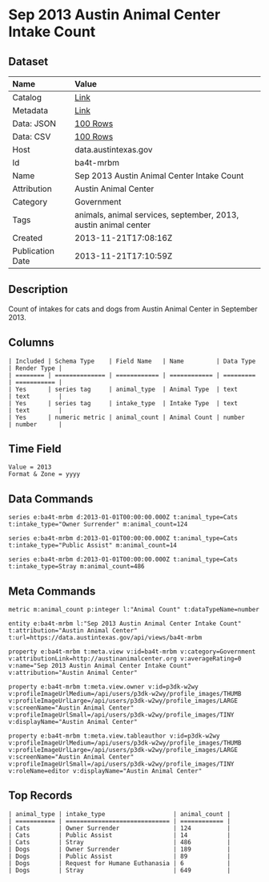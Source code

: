 # Sep 2013 Austin Animal Center Intake Count

## Dataset

| Name | Value |
| :--- | :---- |
| Catalog | [Link](https://catalog.data.gov/dataset/sep-2013-austin-animal-center-intake-count) |
| Metadata | [Link](https://data.austintexas.gov/api/views/ba4t-mrbm) |
| Data: JSON | [100 Rows](https://data.austintexas.gov/api/views/ba4t-mrbm/rows.json?max_rows=100) |
| Data: CSV | [100 Rows](https://data.austintexas.gov/api/views/ba4t-mrbm/rows.csv?max_rows=100) |
| Host | data.austintexas.gov |
| Id | ba4t-mrbm |
| Name | Sep 2013 Austin Animal Center Intake Count |
| Attribution | Austin Animal Center |
| Category | Government |
| Tags | animals, animal services, september, 2013, austin animal center |
| Created | 2013-11-21T17:08:16Z |
| Publication Date | 2013-11-21T17:10:59Z |

## Description

Count of intakes for cats and dogs from Austin Animal Center in September 2013.

## Columns

```ls
| Included | Schema Type    | Field Name   | Name         | Data Type | Render Type |
| ======== | ============== | ============ | ============ | ========= | =========== |
| Yes      | series tag     | animal_type  | Animal Type  | text      | text        |
| Yes      | series tag     | intake_type  | Intake Type  | text      | text        |
| Yes      | numeric metric | animal_count | Animal Count | number    | number      |
```

## Time Field

```ls
Value = 2013
Format & Zone = yyyy
```

## Data Commands

```ls
series e:ba4t-mrbm d:2013-01-01T00:00:00.000Z t:animal_type=Cats t:intake_type="Owner Surrender" m:animal_count=124

series e:ba4t-mrbm d:2013-01-01T00:00:00.000Z t:animal_type=Cats t:intake_type="Public Assist" m:animal_count=14

series e:ba4t-mrbm d:2013-01-01T00:00:00.000Z t:animal_type=Cats t:intake_type=Stray m:animal_count=486
```

## Meta Commands

```ls
metric m:animal_count p:integer l:"Animal Count" t:dataTypeName=number

entity e:ba4t-mrbm l:"Sep 2013 Austin Animal Center Intake Count" t:attribution="Austin Animal Center" t:url=https://data.austintexas.gov/api/views/ba4t-mrbm

property e:ba4t-mrbm t:meta.view v:id=ba4t-mrbm v:category=Government v:attributionLink=http://austinanimalcenter.org v:averageRating=0 v:name="Sep 2013 Austin Animal Center Intake Count" v:attribution="Austin Animal Center"

property e:ba4t-mrbm t:meta.view.owner v:id=p3dk-w2wy v:profileImageUrlMedium=/api/users/p3dk-w2wy/profile_images/THUMB v:profileImageUrlLarge=/api/users/p3dk-w2wy/profile_images/LARGE v:screenName="Austin Animal Center" v:profileImageUrlSmall=/api/users/p3dk-w2wy/profile_images/TINY v:displayName="Austin Animal Center"

property e:ba4t-mrbm t:meta.view.tableauthor v:id=p3dk-w2wy v:profileImageUrlMedium=/api/users/p3dk-w2wy/profile_images/THUMB v:profileImageUrlLarge=/api/users/p3dk-w2wy/profile_images/LARGE v:screenName="Austin Animal Center" v:profileImageUrlSmall=/api/users/p3dk-w2wy/profile_images/TINY v:roleName=editor v:displayName="Austin Animal Center"
```

## Top Records

```ls
| animal_type | intake_type                   | animal_count | 
| =========== | ============================= | ============ | 
| Cats        | Owner Surrender               | 124          | 
| Cats        | Public Assist                 | 14           | 
| Cats        | Stray                         | 486          | 
| Dogs        | Owner Surrender               | 189          | 
| Dogs        | Public Assist                 | 89           | 
| Dogs        | Request for Humane Euthanasia | 6            | 
| Dogs        | Stray                         | 649          | 
```